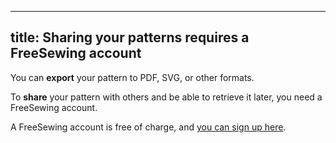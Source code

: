 ***

## title: Sharing your patterns requires a FreeSewing account

You can **export** your pattern to PDF, SVG, or other formats.

To **share** your pattern with others and be able to retrieve it later, you need a FreeSewing account.

A FreeSewing account is free of charge, and [you can sign up here](/signup/).
